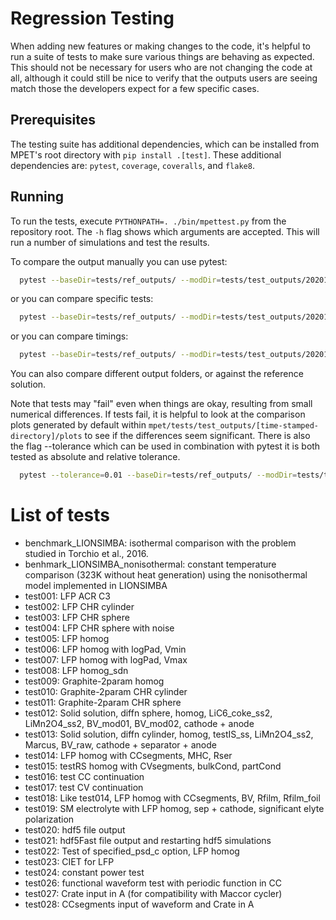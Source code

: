 # Regression Testing

When adding new features or making changes to the code, it's helpful to run a suite of tests to make sure various things are behaving as expected. This should not be necessary for users who are not changing the code at all, although it could still be nice to verify that the outputs users are seeing match those the developers expect for a few specific cases.

## Prerequisites

The testing suite has additional dependencies, which can be installed from MPET's root directory with `pip install .[test]`. These additional dependencies are: `pytest`, `coverage`, `coveralls`, and `flake8`.

## Running

To run the tests, execute `PYTHONPATH=. ./bin/mpettest.py` from the repository root. The `-h` flag shows which arguments are accepted.  This will run a number of
simulations and test the results.

To compare the output manually you can use pytest:
```bash
  pytest --baseDir=tests/ref_outputs/ --modDir=tests/test_outputs/20201208_154137/ tests/compare_tests.py
```
or you can compare specific tests:
```bash
  pytest --baseDir=tests/ref_outputs/ --modDir=tests/test_outputs/20201208_154137/ tests/compare_tests.py --tests test001 test002 --skip-analytic
```
or you can compare timings:
```bash
  pytest --baseDir=tests/ref_outputs/ --modDir=tests/test_outputs/20201208_154137/ tests/compare_timings.py --tests test001 test002 --skip-analytic
```

You can also compare different output folders, or against the reference solution.

Note that tests may "fail" even when things are okay, resulting from small numerical differences. If tests fail, it is helpful to look at the comparison plots generated by default within `mpet/tests/test_outputs/[time-stamped-directory]/plots` to see if the differences seem significant.
There is also the flag --tolerance which can be used in combination with pytest
it is both tested as absolute and relative tolerance.

```bash
  pytest --tolerance=0.01 --baseDir=tests/ref_outputs/ --modDir=tests/test_outputs/20201208_154137/ tests/compare_tests.py
```


# List of tests

 - benchmark_LIONSIMBA: isothermal comparison with the problem studied in Torchio et al., 2016.
 - benhmark_LIONSIMBA_nonisothermal: constant temperature comparison (323K without heat generation) using the nonisothermal model implemented in LIONSIMBA
 - test001: LFP ACR C3
 - test002: LFP CHR cylinder
 - test003: LFP CHR sphere
 - test004: LFP CHR sphere with noise
 - test005: LFP homog
 - test006: LFP homog with logPad, Vmin
 - test007: LFP homog with logPad, Vmax
 - test008: LFP homog_sdn
 - test009: Graphite-2param homog
 - test010: Graphite-2param CHR cylinder
 - test011: Graphite-2param CHR sphere
 - test012: Solid solution, diffn sphere, homog, LiC6_coke_ss2, LiMn2O4_ss2, BV_mod01, BV_mod02, cathode + anode
 - test013: Solid solution, diffn cylinder, homog, testIS_ss, LiMn2O4_ss2, Marcus, BV_raw, cathode + separator + anode
 - test014: LFP homog with CCsegments, MHC, Rser
 - test015: testRS homog with CVsegments, bulkCond, partCond
 - test016: test CC continuation
 - test017: test CV continuation
 - test018: Like test014, LFP homog with CCsegments, BV, Rfilm, Rfilm_foil
 - test019: SM electrolyte with LFP homog, sep + cathode, significant elyte polarization
 - test020: hdf5 file output
 - test021: hdf5Fast file output and restarting hdf5 simulations
 - test022: Test of specified_psd_c option, LFP homog
 - test023: CIET for LFP
 - test024: constant power test
 - test026: functional waveform test with periodic function in CC
 - test027: Crate input in A (for compatibility with Maccor cycler)
 - test028: CCsegments input of waveform and Crate in A
